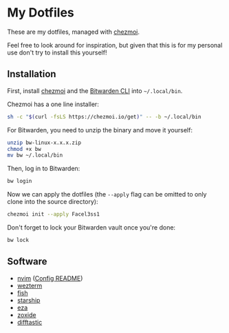 # My Dotfiles

These are my dotfiles, managed with [chezmoi](https://chezmoi.io).

Feel free to look around for inspiration, but given that this is for my personal
use don't try to install this yourself!

## Installation

<!-- TODO: Document windows installation and nvim setup -->
<!-- You need developer mode to make symlinks without admin -->

First, install [chezmoi](https://chezmoi.io) and the [Bitwarden
CLI](https://bitwarden.com/help/cli/) into `~/.local/bin`.

Chezmoi has a one line installer:

```bash
sh -c "$(curl -fsLS https://chezmoi.io/get)" -- -b ~/.local/bin
```

For Bitwarden, you need to unzip the binary and move it yourself:

```bash
unzip bw-linux-x.x.x.zip
chmod +x bw
mv bw ~/.local/bin
```

Then, log in to Bitwarden:

```bash
bw login
```

Now we can apply the dotfiles (the `--apply` flag can be omitted to only clone
into the source directory):

```bash
chezmoi init --apply Facel3ss1
```

Don't forget to lock your Bitwarden vault once you're done:

```bash
bw lock
```

## Software

- [nvim](https://neovim.io) ([Config README](private_dot_config/nvim/README.md))
- [wezterm](https://wezfurlong.org/wezterm/index.html)
- [fish](https://fishshell.com)
- [starship](https://starship.rs)
- [eza](https://eza.rocks)
- [zoxide](https://github.com/ajeetdsouza/zoxide)
- [difftastic](https://difftastic.wilfred.me.uk/)
